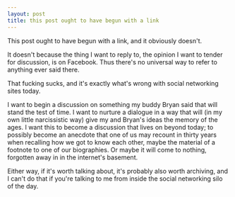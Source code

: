 ```yaml
---
layout: post
title: this post ought to have begun with a link
---
```


This post ought to have begun with a link, and it obviously doesn't.

It doesn't because the thing I want to reply to, the opinion I want to tender for discussion, is on Facebook. Thus there's no universal way to refer to anything ever said there.

That fucking sucks, and it's exactly what's wrong with social networking sites today.

I want to begin a discussion on something my buddy Bryan said that will stand the test of time. I want to nurture a dialogue in a way that will (in my own little narcissistic way) give my and Bryan's ideas the memory of the ages. I want this to become a discussion that lives on beyond today; to possibly become an anecdote that one of us may recount in thirty years when recalling how we got to know each other, maybe the material of a footnote to one of our biographies. Or maybe it will come to nothing, forgotten away in in the internet's basement.

Either way, if it's worth talking about, it's probably also worth archiving, and I can't do that if you're talking to me from inside the social networking silo of the day.
